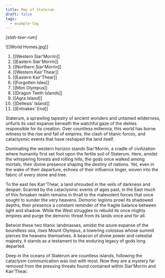 ```yaml
---
title: Map of Staterum
draft: false
tags:
  - example-tag
---
```

*[stah-teer-rum]*

![[World Homes.jpg]]

1. [[Western Siar'Morrin]] 
2. [[Eastern Siar'Morrin]]
3. [[Northern Siar'Morrin]]
4. [[Western Kair'Thear]]
5. [[Eastern Kair'Thear]]
6. [[Forgotten Isles]] 
7. [[Mon Olympus]] 
8. [[Dragon Teeth Islands]] 
9. [[Agra Island]] 
10. [[Dellesis' Island]] 
11. [[Entnakes' End]]

Staterum, a sprawling tapestry of ancient wonders and untamed wilderness, unfurls its vast expanse beneath the watchful gaze of the deities responsible for its creation. Over countless millennia, this world has borne witness to the rise and fall of empires, the clash of titanic forces, and cataclysmic events that have reshaped the land itself.

Dominating the western horizon stands Siar’Morrin, a cradle of civilization where humanity first set foot upon the fertile soil of Staterum. Here, amidst the whispering forests and rolling hills, the gods once walked among mortals, their divine presence shaping the destiny of nations. Yet, even in the wake of their departure, echoes of their influence linger, woven into the fabric of every stone and tree.

To the east lies Kair’Thear, a land shrouded in the veils of darkness and despair. Scarred by the cataclysmic events of ages past, in the East much of this forsaken realm remains in thrall to the malevolent forces that once sought to sunder the very heavens. Demonic legions prowl its shadowed depths, their presence a constant reminder of the fragile balance between light and shadow. While the West struggles to rebuild its once mighty empires and purge the demonic threat from its lands once and for all.

Betwixt these two titanic landmasses, amidst the azure expanse of the boundless sea, rises Mount Olympus, a towering colossus whose summit pierces the heavens themselves. A beacon of divine power and celestial majesty, it stands as a testament to the enduring legacy of gods long departed.

Deep in the oceans of Staterum are countless islands, following the cataclysm communication was lost with most. Now they are a mystery far removed from the pressing threats found contained within Siar’Morrin and Kair’Thear.
